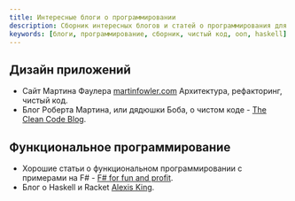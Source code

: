 ```yaml
---
title: Интересные блоги о программировании
description: Сборник интересных блогов и статей о программирования для себя
keywords: [блоги, программирование, сборник, чистый код, ооп, haskell]
---
```


## Дизайн приложений

-   Сайт Мартина Фаулера [martinfowler.com](https://martinfowler.com/)
    Архитектура, рефакторинг, чистый код.
-   Блог Роберта Мартина, или дядюшки Боба, о чистом коде - [The Clean Code Blog](https://blog.cleancoder.com/).

## Функциональное программирование

-   Хорошие статьи о функциональном программировании с примерами на F# - [F# for fun and profit](https://fsharpforfunandprofit.com/).
-   Блог о Haskell и Racket [Alexis King](https://lexi-lambda.github.io/).
